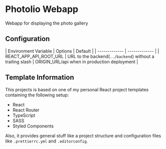 # Photolio Webapp

Webapp for displaying the photo gallery

## Configuration

| Environment Variable  | Options | Default |
| ------------- | ------------- |
| REACT_APP_API_ROOT_URL | URL to the backend(`../backend`) without a trailing slash  | ORIGIN_URL/api when in production deployment |

## Template Information

This projects is based on one of my personal React project templates containing the following setup:

- React
- React Router
- TypeScript
- SASS
- Styled Components

Also, it provides general stuff like a project structure and configuration files like `.prettierrc.yml` and `.editorconfig`.